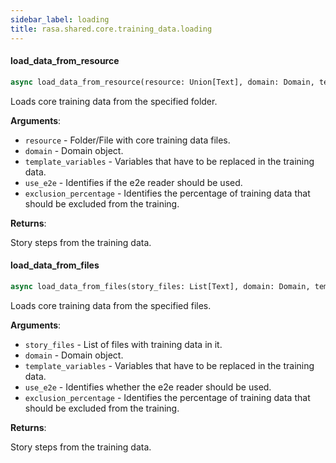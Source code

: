 ```yaml
---
sidebar_label: loading
title: rasa.shared.core.training_data.loading
---
```


#### load\_data\_from\_resource

```python
async load_data_from_resource(resource: Union[Text], domain: Domain, template_variables: Optional[Dict] = None, use_e2e: bool = False, exclusion_percentage: Optional[int] = None) -> List["StoryStep"]
```

Loads core training data from the specified folder.

**Arguments**:

- `resource` - Folder/File with core training data files.
- `domain` - Domain object.
- `template_variables` - Variables that have to be replaced in the training data.
- `use_e2e` - Identifies if the e2e reader should be used.
- `exclusion_percentage` - Identifies the percentage of training data that
  should be excluded from the training.
  

**Returns**:

  Story steps from the training data.

#### load\_data\_from\_files

```python
async load_data_from_files(story_files: List[Text], domain: Domain, template_variables: Optional[Dict] = None, use_e2e: bool = False, exclusion_percentage: Optional[int] = None) -> List["StoryStep"]
```

Loads core training data from the specified files.

**Arguments**:

- `story_files` - List of files with training data in it.
- `domain` - Domain object.
- `template_variables` - Variables that have to be replaced in the training data.
- `use_e2e` - Identifies whether the e2e reader should be used.
- `exclusion_percentage` - Identifies the percentage of training data that
  should be excluded from the training.
  

**Returns**:

  Story steps from the training data.

